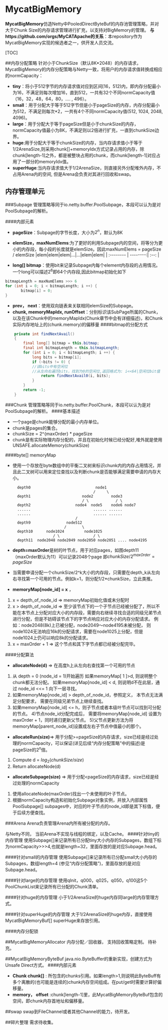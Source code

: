 # MycatBigMemory

**MycatBigMemory**仿造Netty中PooledDirectByteBuf的内存池管理策略，并对大于Chunk Size的内存请求管理进行扩充，以支持对BigMemory的管理。
**与https://github.com/orgs/MyCATApache的关系**：本repository作为MycatBigMemory实现的候选者之一，供开发人员交流。

[TOC]

##内存分配策略
针对小于ChunkSize（默认8K*2048）的内存请求，MycatBigMemory的内存分配策略与Netty一致，将用户的内存请求值转换成相应的normCapacity：

- **tiny**：将小于512字节的内存请求值对应到区间[16，512)内，即内存分配最小为16，不满足则每次增加16，直到512，一共有32个不同normCapacity值（16，32，48，64，80，.... , 496）。
- **small**：用于分配大于等于512字节但是小于pageSize的内存，内存分配最小为512，不满足则每次*2，一共有4个不同normCapacity值(512, 1024, 2048,  4096)。
- **large**：用于分配大于等于pageSize但是小于chunkSize的内存，normCapacity值最小为8K，不满足则以2倍进行扩充，一直到chunkSize边界。
- **huge**:用于分配大于等于chunkSize的内存，当内存请求值小于等于1/2ArenaSize,则采用chunk[]+memoryIdx方式记录占用的内存，除chunk[length-1]之外，都是被整块占用的chunk，而chunk[length-1]对应占用了一部分的memoryIdx值。
- **superHuge**:当内存请求值大于1/2ArenaSize，则直接另外分配堆外内存，不占用Arena内的空间, 但是Arena会负责对其进行回收和swap。
  
## 内存管理单元
###Subpage
管理策略等同于io.netty.buffer.PoolSubpage，本段可以认为是对PoolSubpage的解析。
	
####内部元素
- **pageSize**：Subpage的字节长度，大小为$2^n$，默认为8K
- **elemSize，maxNumElems**:为了更好的利用Subpage内的空间，将等分为更小的内存段，每小段的长度就是elemSize。因此maxNumElems  = pageSize / elemSize
|elem|elem|elem|...|...|elem|elem|
| :-------- | --------:| :--: |

- **long[] bitmap**：使用bit来记录Subpage内每个element内存段的占用情况。一个long可以描述$2^6$即64个内存段,因此bitmap初始化如下
```java
bitmapLength = maxNumElems >>> 6
for (int i = 0; i < bitmapLength; i ++) {
       bitmap[i] = 0;
}
```
- **prev， next**：使用双向链表来关联相同elemSize的Subpage。
- **chunk, memoryMapIdx, runOffset**：分别标识该SubPage所属的Chunk，以及在该Chunk中的memoryMapIdx(Chunk章节中会有详细描述)，和Chunk实际内存地址上的(chunk.memory)的偏移量
####bitmap的分配方式
```java
    private int findNextAvail() 
    {
        final long[] bitmap = this.bitmap;
        final int bitmapLength = this.bitmapLength;
        for (int i = 0; i < bitmapLength; i ++) {
            long bits = bitmap[i];
            if (~bits != 0) { 
            //该bits中有空闲位
            //从左向右遍历bits，找到为0的空闲位,返回格式为: i<<64|空闲位bit值
                return findNextAvail0(i, bits);
            }
        }
        return -1;
    }
```

###Chunk
管理策略等同于io.netty.buffer.PoolChunk，本段可以认为是对PoolSubpage的解析。
####基本描述
- 一个page是chunk能够分配的最小内存单位。
- chunk是pages的集合。
- chunkSize = 2^{maxOrder} * pageSize
- chunk是有实际物理内存分配的，并且在初始化时候已经分配好,堆外就是使用UNSAFE.allocateMemory(chunkSize)

####byte[] memoryMap
- 使用一个存放在byte数组中的平衡二叉树来标识chunk内的内存占用情况，并且此二叉树可以用来定位查找以及判断chunk是否能够满足需要申请的内存大小。

		depth0                             node1
									      /     \
		depth1                       node2        node3            
							   	     / \            / \
		depth2                    node4  node5    node6 node7
		......                            ...... ......
		......                            ...... ......
								  /
	    depth9                node512 
	                         /       \
	    depth10      node1024         node1025
				        / \               / \
	    depth11  node2048 node2049 node2050 node2051 .... node4195
- **depth=maxOrder**是树的叶节点，用于对应pages，如图depth11（maxOrder默认为11）可以记录2048个page
即$chunkSize/2^{maxOrder} = pageSize$
- 当需要申请分配一个chunkSize/2^k大小的内存段，只需要在depth_k从左向右寻找第一个可用的节点。例如k=1，则分配1/2*chunkSize，立此类推。
- **memoryMap[node_id] = x** ，
1) x = depth_of_node_id => memoryMap初始化值或未分配时 
2) x > depth_of_node_id => 至少该节点下的一个子节点已经被分配了，所以不能在本节点上分配对应大小的内存段，需要向右继续寻找合适的同级兄弟节点进行分配，但是不妨碍该节点下的字节点响应对应大小的内存分配请求。
例如：node2048(8k)上已被分配，node2049～node4195未被分配， 则node1024无法响应16k的分配请求，需要在node1025上分配，但是node1024上仍可以响应8k的分配请求。
 3) x = maxOrder + 1 => 这个节点和其下字节点都已经被分配完毕。

####分配算法
  -  **allocateNode(d)** => 在高度h上从左向右查找第一个可用的节点 
 1) 从 depth = 0 (node_id = 1)开始遍历
 如果memoryMap[ 1 ]>d, 则说明整个chunk都无法分配。
 如果memoryMap[node_id] < d,  则说明d不在此层，通过 node_id <<= 1 向下一层寻找。 
 2) 如果memoryMap[node_id] > depth_of_node_id，参照定义， 本节点无法满足分配要求， 需要在同级兄弟节点上继续查找。
 3) 如果memoryMap[node_id] <= h，则子节点或者本级叶节点可以找到可分配的节点。
 4)节点node_id分配完成后， 需要将memoryMap[node_id] 设置为 maxOrder + 1，同时递归更新父节点。
 5)父节点更新方法为将memoryMap[parent_node_id]设置成左右子节点中值最小的那个。
 
  -  **allocateRun(size)**=> 用于分配>=pageSize的内存请求，size已经是经过处理的normCapacity，可以保证(详见后续“内存分配策略”中的描述)是pageSize的$2^n$倍。
  
 1) Compute d = $log_2(chunkSize/size)$
 2) Return allocateNode(d)
  
  -  **allocateSubpage(size)** => 用于分配<pageSize的内存请求，size已经是经过处理的normCapacity
 1) 使用allocateNode(maxOrder)找出一个未使用的叶子节点。
 2) 根据normCapacity构造和初始化Subpage对象实例，并放入内部属性PoolSubpage<T>[] subpages中，对应的叶子节点的node_id即是其下标值，便于后续方便查找。
 



 ###Arena
 Arena负责管理Arena内所有被分配的内存。

 与Netty不同， 当前Arena不实现与线程的绑定，以及Cache。
 ####针对tiny的内存管理
 使用Subpage[]来记录所有已分配tiny大小内存的Subpages，数组下标为normCapacity>>>4,也就是length=32，里面存放的是对应Subpage.head。

 ####针对small的内存管理
 使用Subpage[]来记录所有已分配small大小内存的Subpages，数组length=4 (参见“内存分配策略”)，里面存放的是对应Subpage.head。

 ####针对large的内存管理
 使用qInit，q000，q025，q050，q100这5个PoolChunkList来记录所有已分配的Chunk清单。

 ####针对huge的内存管理
 小于1/2ArenaSize的huge内存同large的内存管理方式。
 
 ####针对superHuge的内存管理
 大于1/2ArenaSize的huge内存，直接使用MycatBigMemoryBuf[] superHuge来存放引用。

 ####内存分配锁
 
 
##MycatBigMemoryAllocator
内存分配／回收器， 支持回收策略定制。
待补充。

##MycatBigMemoryByteBuf
java.nio.ByteBuffer的重新实现，创建方式为Unsafe Direct方式。
####内部元素
  -  **Chunk<T> chunk[]** : 所包含的chunks引用。如果length>1,则说明此ByteBuff有多个离散的(也可能是连续的)chunk内存空间组成。在put/get时需要计算好偏移量。
  -  **memory， offset** :chunk[length-1]里，此MycatBigMemoryByteBuf包含的空间，即chunk内存首地址和偏移量。


##swap
swap到FileChannel或者其他Channel的能力，待开发。

##碎片整理
需求待收集。